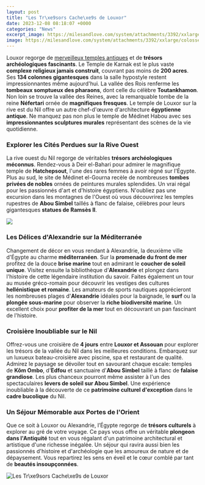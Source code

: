 ```yaml
---
layout: post
title: "Les Tr\xe9sors Cache\xe9s de Louxor"
date: 2023-12-08 08:18:07 +0000
categories: "News"
excerpt_image: https://milesandlove.com/system/attachments/3392/xxlarge/colosses-a-louxor.jpg?1509457426
image: https://milesandlove.com/system/attachments/3392/xxlarge/colosses-a-louxor.jpg?1509457426
---
```


Louxor regorge de [merveilleux temples antiques](https://travelokla.github.io/2024-01-07-conseils-pour-un-voyage-au-qatar/) et de **trésors archéologiques fascinants**. Le Temple de Karnak est le plus vaste **complexe religieux jamais construit**, couvrant pas moins de **200 acres**. Ses **134 colonnes gigantesques** dans la salle hypostyle restent impressionnantes même aujourd'hui. 
La vallée des Rois renferme les **tombeaux somptueux des pharaons**, dont celle du célèbre **Toutankhamon**. Non loin se trouve la vallée des Reines, avec la remarquable tombe de la reine **Néfertari** ornée de **magnifiques fresques**. 
Le temple de Louxor sur la rive est du Nil offre un autre chef-d'œuvre d'architecture **égyptienne antique**. Ne manquez pas non plus le temple de Médinet Habou avec ses **impressionnantes sculptures murales** représentant des scènes de la vie quotidienne.
### Explorer les Cités Perdues sur la Rive Ouest
La rive ouest du Nil regorge de véritables **trésors archéologiques méconnus**. Rendez-vous à Deir el-Bahari pour admirer le magnifique temple de **Hatchepsout**, l'une des rares femmes à avoir régné sur l'Égypte. 
Plus au sud, le site de Médinet el-Gourna recèle de nombreuses **tombes privées de nobles** ornées de peintures murales splendides. Un vrai régal pour les passionnés d'art et d'histoire égyptiens. 
N'oubliez pas une excursion dans les montagnes de l'Ouest où vous découvrirez les temples rupestres de **Abou Simbel** taillés à flanc de falaise, célèbres pour leurs gigantesques **statues de Ramsès II**.

![](https://i0.wp.com/landioustravel.com/wp-content/uploads/2019/03/luxor_temple.jpg?fit=1920%2C943&amp;ssl=1)
### Les Délices d'Alexandrie sur la Méditerranée
Changement de décor en vous rendant à Alexandrie, la deuxième ville d'Égypte au charme **méditerranéen**. Sur la **promenade du front de mer** profitez de la douce **brise marine** tout en admirant le **coucher de soleil unique**. 
Visitez ensuite la bibliothèque d'**Alexandrie** et plongez dans l'histoire de cette légendaire institution du savoir. Faites également un tour au musée gréco-romain pour découvrir les vestiges des cultures **hellénistique et romaine**. 
Les amateurs de sports nautiques apprécieront les nombreuses plages d'**Alexandrie** idéales pour la baignade, le **surf** ou la **plongée sous-marine** pour observer la **riche biodiversité marine**. Un excellent choix pour **profiter de la mer** tout en découvrant un pan fascinant de l'histoire.
### Croisière Inoubliable sur le Nil
Offrez-vous une croisière de **4 jours** entre **Louxor et Assouan** pour explorer les trésors de la vallée du Nil dans les meilleures conditions. 
Embarquez sur un luxueux bateau-croisière avec piscine, spa et restaurant de qualité. Admirez le paysage se dévoiler tout en savourant chaque escale: temples de **Kôm Ombo**, d'**Edfou** et sanctuaire d'**Abou Simbel** taillé à flanc de **falaise grandiose**.
Les plus chanceux pourront même assister à l'un des spectaculaires **levers de soleil sur Abou Simbel**. Une expérience inoubliable à la découverte de ce **patrimoine culturel d'exception** dans le **cadre bucolique** du Nil.
### Un Séjour Mémorable aux Portes de l'Orient
Que ce soit à Louxor ou Alexandrie, l’Égypte regorge de **trésors culturels** à explorer au gré de votre voyage. 
Ce pays vous offre un véritable **plongeon dans l'Antiquité** tout en vous régalant d'un patrimoine architectural et artistique d'une richesse inégalée. 
Un séjour qui ravira aussi bien les passionnés d'histoire et d'archéologie que les amoureux de nature et de dépaysement. Vous repartirez les sens en éveil et le cœur comblé par tant de **beautés insoupçonnées**.

![Les Tr\xe9sors Cache\xe9s de Louxor](https://milesandlove.com/system/attachments/3392/xxlarge/colosses-a-louxor.jpg?1509457426)